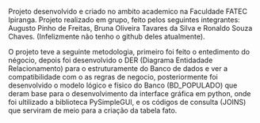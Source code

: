 Projeto desenvolvido e criado no ambito academico na Faculdade FATEC Ipiranga. 
Projeto realizado em grupo, feito pelos seguintes integrantes:
Augusto Pinho de Freitas, 
Bruna Oliveira Tavares da Silva e 
Ronaldo Souza Chaves.
(Infelizmente não tenho o github deles atualmente).

O projeto teve a seguinte metodologia, primeiro foi feito o entedimento do négocio, depois foi desenvolvido o DER (Diagrama Entidadade Relacionamento) para o estruturamente do Banco de dados e ver a compatibilidade com o as regras de negocio, posteriormente foi desenvolvido o modelo lógico e físico do Banco (BD_POPULADO) que deram base para o desenvolvimento da interface gráfica em python, onde foi ultilizado a biblioteca PySimpleGUI, e os códigos de consulta (JOINS) que serviram de meio para a criação da tabela fato.

